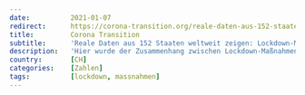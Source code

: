 ```yaml
---
date:          2021-01-07
redirect:      https://corona-transition.org/reale-daten-aus-152-staaten-weltweit-zeigen-lockdown-massnahmen-verhindern
title:         Corona Transition
subtitle:      'Reale Daten aus 152 Staaten weltweit zeigen: Lockdown-Maßnahmen verhindern keine Covid-19 Todesfälle'
description:   'Hier wurde der Zusammenhang zwischen Lockdown-Maßnahmen und der Todesrate in jeweils 152 Staaten ermittelt. Wir gehen davon aus, dass das Virus (...)'
country:       [CH]
categories:    [Zahlen]
tags:          [lockdown, massnahmen]
---
```

